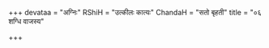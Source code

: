 +++
devataa = "अग्निः"
RShiH = "उत्कीलः कात्यः"
ChandaH = "सतो बृहती"
title = "०६ शग्धि वाजस्य"

+++
